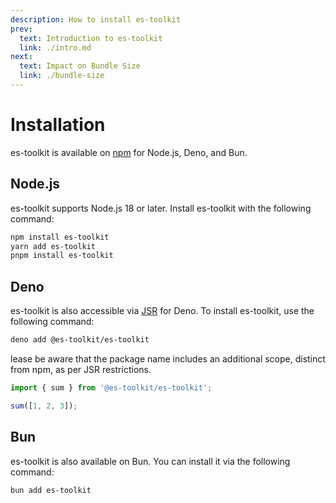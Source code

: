 ```yaml
---
description: How to install es-toolkit
prev:
  text: Introduction to es-toolkit
  link: ./intro.md
next:
  text: Impact on Bundle Size
  link: ./bundle-size
---
```


# Installation

es-toolkit is available on [npm](https://npmjs.com/package/es-toolkit) for Node.js, Deno, and Bun.

## Node.js

es-toolkit supports Node.js 18 or later. Install es-toolkit with the following command:

```sh
npm install es-toolkit
yarn add es-toolkit
pnpm install es-toolkit
```

## Deno

es-toolkit is also accessible via [JSR](https://jsr.io/@es-toolkit/es-toolkit) for Deno. To install es-toolkit, use the following command:

```sh
deno add @es-toolkit/es-toolkit
```

lease be aware that the package name includes an additional scope, distinct from npm, as per JSR restrictions.

```typescript
import { sum } from '@es-toolkit/es-toolkit';

sum([1, 2, 3]);
```

## Bun

es-toolkit is also available on Bun. You can install it via the following command:

```sh
bun add es-toolkit
```

